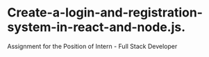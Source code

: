 # Create-a-login-and-registration-system-in-react-and-node.js.
Assignment for the Position of Intern - Full Stack Developer

